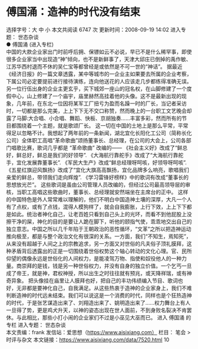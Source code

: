 # 傅国涌：造神的时代没有结束

选择字号：大 中 小   本文共阅读 6747 次 更新时间：2008-09-19 14:02
进入专题： 世态杂谈  
● 傅国涌 (进入专栏)  
中国的大款企业家出门时前呼后拥、保镖如云不必说，早已不是什么稀罕事，即使很多企业家当中出现造“神”倾向，也不是新鲜事了，天津大邱庄已倒掉的禹作敏、江苏华西村退而不休的吴仁宝等都曾经是或依然是不可一世的“神话”。
据最近《经济日报》的一篇文章透露，某中等城市的一企业主如果要去所属的企业考察，下属公司必定要提前进行接待演练，连向他送花的人应该走几步都练得准确无误。另一位行伍出身的企业主更玄乎，买下城郊一座山的冠名权，在山脚修建了一个度假中心，山上修建了一个庙宇，庙里赫然高挂着他的头像。这不是最新出现的现象，几年前，在东北一位因将某军工厂扭亏为盈而名躁一时的厂长，当记者采访时，一切都是那么完美，上上下下无不交口称赞，然而晚上的一台职工文艺晚会却露了马脚:大合唱、小合唱、舞蹈、快板、京胡独奏……丰富多彩，然而所有的节目都围绕着一个主题，就是歌颂厂长。
这一切在中国的土地上是那么平常，平常得足以忽略不计。我想起了两年前的一条新闻，湖北宜化长阳化工公司（简称长化公司）全体职工高唱“革命歌曲”颂扬董事长、总经理，在公司的大会上，公司各部门唱歌比赛，歌词几乎都是 “革命歌曲” 改编的—— 《社会主义好》改成了“鲜总好，鲜总好，鲜总是我们的好领导”. 《大海航行靠舵手》改成了“大海航行靠舵手，宜化发展靠董事长”. 《军民大生产》改成“鲜总经理呀呵咳，好领导呀呵咳”. 《五星红旗迎风飘扬》改成了“宜化大旗高高飘扬，宜化品牌多么响亮，歌唱我们亲爱的鲜总，带领我们走向辉煌”. 《学习雷锋好榜样》中的歌词有改成“董事长的思想放光芒”。
这些歌词是虽由公司管理人员改编的，但经过公司最高领导层的审核，当职工高唱这些歌曲时，董事长、总经理就安然端坐在主席台的正中。 这样的中国特色是外人常常难以理解的，他们不明白中国造神土壤的深厚，大凡一个人有了点权，或有了点钱，混得人模狗样了，就会自我膨胀，上行下效，上上下下都是如此。统治者神化自己，让老百姓只看到自己头上的光环，而看不到他屁股上没擦干净的屎，神化的目的是要让人跪在脚下，听他的颐指气使，乖乖地交出自己的独立意志。中国之所以几千年陷于王朝政治的恶性循环，“文革”之所以把造神运动推向极至，都是与整个政治文化有很深的关系。一方面，我们“不知生，焉知死”，从来没有超越于人间之上的宗教追求，另一方面又对世俗的凡夫俗子顶礼膜拜，这种矛盾背后透露出的正是一切围绕着世俗权势这个轴心转动的文化心理。官、民所仰望的偶像永远是世俗化的人间权力，是能凌驾万物、指使和奴役他人的一种力量。商崇拜的是钱，钱是另一种世俗权力，并没有自身的独立价值。一个乞丐一旦成了帝王，就是神，君权神授，所以出生之时往往就有预兆，或天降祥瑞，或有神奇异象。
把头像挂在庙里让人膜拜也好，把自己的丰功伟绩编入节目、歌词也好，无非都是要神化自己，自我满足。从这些热衷于造神的企业家身上，我们不难判断造神的时代远未结束。我们可以说这是一个消费的时代，同样也是个狂热造神的时代，于是张艺谋造出来了、刘翔造出来了、姚明造出来了……权力舞台上有人一旦得了势，更是鸡犬升天，以神的姿态出现在世人面前，不到身败名裂决不肯罢休。与此相比，那些小打小闹的企业家们不过是小巫见大巫而已。
进入 傅国涌 的专栏     进入专题： 世态杂谈  
本文责编：frank
发信站：爱思想（https://www.aisixiang.com）
栏目： 笔会 > 时评与杂文
本文链接：https://www.aisixiang.com/data/7520.html
10